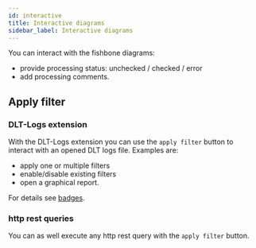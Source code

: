 ```yaml
---
id: interactive
title: Interactive diagrams
sidebar_label: Interactive diagrams
---
```


You can interact with the fishbone diagrams:
- provide processing status: unchecked / checked / error
- add processing comments.

## Apply filter

### DLT-Logs extension
With the DLT-Logs extension you can use the `apply filter` button to interact with an opened DLT logs file. Examples are:
- apply one or multiple filters
- enable/disable existing filters
- open a graphical report.

For details see [badges](/docs/badges).

### http rest queries
You can as well execute any http rest query with the `apply filter` button.
